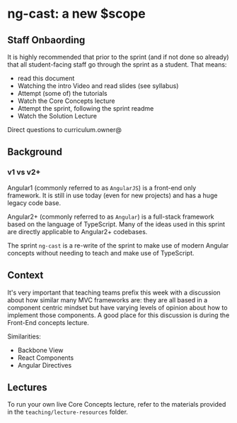 # ng-cast: a new $scope

## Staff Onbaording

It is highly recommended that prior to the sprint (and if not done so already) that all student-facing staff go through the sprint as a student. That means:

- read this document
- Watching the intro Video and read slides (see syllabus)
- Attempt (some of) the tutorials
- Watch the Core Concepts lecture
- Attempt the sprint, following the sprint readme
- Watch the Solution Lecture

Direct questions to curriculum.owner@

## Background 

### v1 vs v2+

Angular1 (commonly referred to as `AngularJS`) is a front-end only framework. It is still in use today (even for new projects) and has a huge legacy code base.

Angular2+ (commonly referred to as `Angular`) is a full-stack framework based on the language of TypeScript. Many of the ideas used in this sprint are directly applicable to Angular2+ codebases. 

The sprint `ng-cast` is a re-write of the sprint to make use of modern Angular concepts without needing to teach and make use of TypeScript.

## Context

It's very important that teaching teams prefix this week with a discussion about how similar many MVC frameworks are: they are all based in a component centric mindset but have varying levels of opinion about how to implement those components. A good place for this discussion is during the Front-End concepts lecture.

Similarities:
- Backbone View
- React Components
- Angular Directives

## Lectures

To run your own live Core Concepts lecture, refer to the materials provided in the `teaching/lecture-resources` folder.


